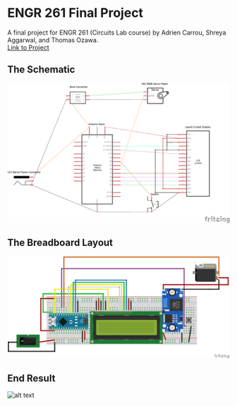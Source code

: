 # ENGR 261 Final Project
A final project for ENGR 261 (Circuits Lab course) by Adrien Carrou, Shreya Aggarwal, and Thomas Ozawa.
<br/>
[Link to Project](https://docs.google.com/presentation/d/1xFFTDB_mHjPFJpMPC91lee9Ql7F-raceXbgXXKHj5AA/edit?usp=sharing)

## The Schematic
![alt text](https://github.com/acarrou/ENGR-261-Final-Project/blob/main/Images/ENGR%20126%20Final%20Lab%20Schematic_schem.png)

## The Breadboard Layout
![alt text](https://github.com/acarrou/ENGR-261-Final-Project/blob/main/Images/ENGR%20126%20Final%20Lab%20Schematic_bb.png)

## End Result
![alt text](https://github.com/acarrou/ENGR-261-Final-Project/blob/main/Images/ezgif-4-d913a6692671.gif)
